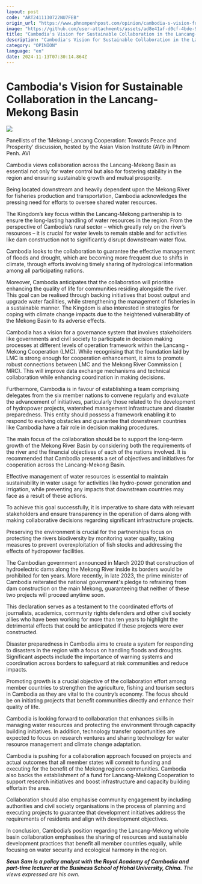 ```yaml
---
layout: post
code: "ART2411130722NU7FEB"
origin_url: "https://www.phnompenhpost.com/opinion/cambodia-s-vision-for-sustainable-collaboration-in-the-lancang-mekong-basin"
image: "https://github.com/user-attachments/assets/ad8e41af-d0cf-4bde-90de-0a7f2b01add5"
title: "Cambodia's Vision for Sustainable Collaboration in the Lancang-Mekong Basin"
description: "​​Cambodia's Vision for Sustainable Collaboration in the Lancang-Mekong Basin​"
category: "OPINION"
language: "en"
date: 2024-11-13T07:30:14.864Z
---
```


# Cambodia's Vision for Sustainable Collaboration in the Lancang-Mekong Basin

![](https://github.com/user-attachments/assets/5606f389-4d0f-40f7-afaf-1123d93fe18d)

Panellists of the ‘Mekong-Lancang Cooperation: Towards Peace and Prosperity’ discussion, hosted by the Asian Vision Institute (AVI) in Phnom Penh. AVI

Cambodia views collaboration across the Lancang-Mekong Basin as essential not only for water control but also for fostering stability in the region and ensuring sustainable growth and mutual prosperity.

Being located downstream and heavily dependent upon the Mekong River for fisheries production and transportation, Cambodia acknowledges the pressing need for efforts to oversee shared water resources.

The Kingdom’s key focus within the Lancang-Mekong partnership is to ensure the long-lasting handling of water resources in the region. From the perspective of Cambodia’s rural sector – which greatly rely on the river’s resources – it is crucial for water levels to remain stable and for activities like dam construction not to significantly disrupt downstream water flow. 

Cambodia looks to the collaboration to guarantee the effective management of floods and drought, which are becoming more frequent due to shifts in climate, through efforts involving timely sharing of hydrological information among all participating nations. 

Moreover, Cambodia anticipates that the collaboration will prioritise enhancing the quality of life for communities residing alongside the river. This goal can be realised through backing initiatives that boost output and upgrade water facilities, while strengthening the management of fisheries in a sustainable manner. The Kingdom is also interested in strategies for coping with climate change impacts due to the heightened vulnerability of the Mekong Basin to its adverse effects.

Cambodia has a vision for a governance system that involves stakeholders like governments and civil society to participate in decision making processes at different levels of operation framework within the Lancang -Mekong Cooperation (LMC). While recognising that the foundation laid by LMC is strong enough for cooperation enhancement, it aims to promote robust connections between LMC and the Mekong River Commission ( MRC). This will improve data exchange mechanisms and technical collaboration while enhancing coordination in making decisions. 

Furthermore, Cambodia is in favour of establishing a team comprising delegates from the six member nations to convene regularly and evaluate the advancement of initiatives, particularly those related to the development of hydropower projects, watershed management infrastructure and disaster preparedness. This entity should possess a framework enabling it to respond to evolving obstacles and guarantee that downstream countries like Cambodia have a fair role in decision making procedures. 

The main focus of the collaboration should be to support the long-term growth of the Mekong River Basin by considering both the requirements of the river and the financial objectives of each of the nations involved. It is recommended that Cambodia presents a set of objectives and initiatives for cooperation across the Lancang-Mekong Basin. 

Effective management of water resources is essential to maintain sustainability in water usage for activities like hydro-power generation and irrigation, while preventing any impacts that downstream countries may face as a result of these actions. 

To achieve this goal successfully, it is imperative to share data with relevant stakeholders and ensure transparency in the operation of dams along with making collaborative decisions regarding significant infrastructure projects. 

Preserving the environment is crucial for the partnerships focus on protecting the rivers biodiversity by monitoring water quality, taking measures to prevent overexploitation of fish stocks and addressing the effects of hydropower facilities. 

The Cambodian government announced in March 2020 that construction of hydroelectric dams along the Mekong River inside its borders would be prohibited for ten years. More recently, in late 2023, the prime minister of Cambodia reiterated the national government's pledge to refraining from dam construction on the main Mekong, guaranteeing that neither of these two projects will proceed anytime soon.

This declaration serves as a testament to the coordinated efforts of journalists, academics, community rights defenders and other civil society allies who have been working for more than ten years to highlight the detrimental effects that could be anticipated if these projects were ever constructed.

Disaster preparedness in Cambodia aims to create a system for responding to disasters in the region with a focus on handling floods and droughts. Significant aspects include the importance of warning systems and coordination across borders to safeguard at risk communities and reduce impacts. 

Promoting growth is a crucial objective of the collaboration effort among member countries to strengthen the agriculture, fishing and tourism sectors in Cambodia as they are vital to the country’s economy. The focus should be on initiating projects that benefit communities directly and enhance their quality of life. 

Cambodia is looking forward to collaboration that enhances skills in managing water resources and protecting the environment through capacity building initiatives. In addition, technology transfer opportunities are expected to focus on research ventures and sharing technology for water resource management and climate change adaptation.

Cambodia is pushing for a collaboration approach focused on projects and actual outcomes that all member states will commit to funding and executing for the benefit of the Mekong regions communities. Cambodia also backs the establishment of a fund for Lancang-Mekong Cooperation to support research initiatives and boost infrastructure and capacity building effortsin the area. 

Collaboration should also emphasise community engagement by including authorities and civil society organisations in the process of planning and executing projects to guarantee that development initiatives address the requirements of residents and align with development objectives.

In conclusion, Cambodia’s position regarding the Lancang-Mekong whole basin collaboration emphasises the sharing of resources and sustainable development practices that benefit all member countries equally, while focusing on water security and ecological harmony in the region.

**_Seun Sam is a policy analyst with the Royal Academy of Cambodia and part-time lecturer at the Business School of Hohai University, China._** _The views expressed are his own._